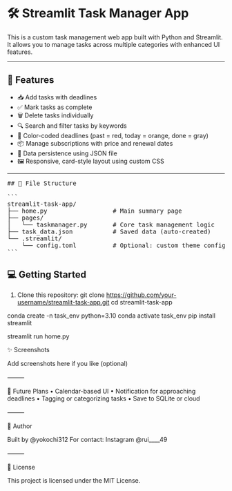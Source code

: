 # 🛠️ Streamlit Task Manager App

This is a custom task management web app built with Python and Streamlit.  
It allows you to manage tasks across multiple categories with enhanced UI features.

---

## 🚀 Features

- 📥 Add tasks with deadlines
- ✅ Mark tasks as complete
- 🗑️ Delete tasks individually
- 🔍 Search and filter tasks by keywords
- 🎨 Color-coded deadlines (past = red, today = orange, done = gray)
- 📦 Manage subscriptions with price and renewal dates
- 💾 Data persistence using JSON file
- 🖼️ Responsive, card-style layout using custom CSS

---

<pre>
## 📂 File Structure

```
streamlit-task-app/
├── home.py                  # Main summary page
├── pages/
│   └── taskmanager.py       # Core task management logic
├── task_data.json           # Saved data (auto-created)
└── .streamlit/
    └── config.toml          # Optional: custom theme config
```
</pre>

## 💻 Getting Started

1. Clone this repository:
git clone https://github.com/your-username/streamlit-task-app.git
cd streamlit-task-app

conda create -n task_env python=3.10
conda activate task_env
pip install streamlit

streamlit run home.py

✨ Screenshots

Add screenshots here if you like (optional)

⸻

📌 Future Plans
	•	Calendar-based UI
	•	Notification for approaching deadlines
	•	Tagging or categorizing tasks
	•	Save to SQLite or cloud

⸻

👤 Author

Built by @yokochi312
For contact: Instagram @rui____49

⸻

📄 License

This project is licensed under the MIT License.
